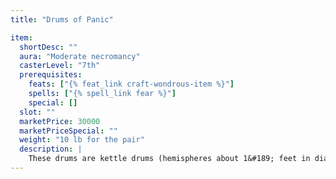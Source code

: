 ```yaml
---
title: "Drums of Panic"

item:
  shortDesc: ""
  aura: "Moderate necromancy"
  casterLevel: "7th"
  prerequisites:
    feats: ["{% feat_link craft-wondrous-item %}"]
    spells: ["{% spell_link fear %}"]
    special: []
  slot: ""
  marketPrice: 30000
  marketPriceSpecial: ""
  weight: "10 lb for the pair"
  description: |
    These drums are kettle drums (hemispheres about 1&#189; feet in diameter on stands). They come in pairs and are unremarkable in appearance. If both of the pair are sounded, all creatures within 120 feet (with the exception of those within a 20-foot-radius safe zone around the drums) are affected as by a {% spell_link fear %} spell (Will DC 16 partial). _Drums of panic_ can be used once per day.
---
```


